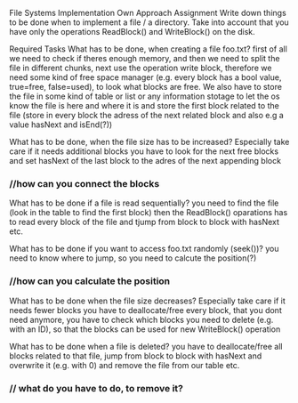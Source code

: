 File Systems Implementation
Own Approach
Assignment
Write down things to be done when to implement a file / a directory. Take into account that you have only the operations ReadBlock() and WriteBlock() on the disk.

Required Tasks
What has to be done, when creating a file foo.txt?
first of all we need to check if theres enough memory, and then we need to split the file in different chunks, next use the operation write block, therefore we need some kind of free space manager (e.g. every block has a bool value, true=free, false=used), to look what blocks are free. We also have to store the file in some kind of table or list or any information stotage to let the os know the file is here and where it is and store the first block related to the file (store in every block the adress of the next related block and also e.g a value hasNext and isEnd(?))



What has to be done, when the file size has to be increased?
Especially take care if it needs additional blocks you have to look for the next free blocks and set hasNext of the last block to the adres of the next appending block

### //how can you connect the blocks

What has to be done if a file is read sequentially?
you need to find the file (look in the table to find the first block) then the ReadBlock() oparations has to read every block of the file and tjump from block to block with hasNext etc.


What has to be done if you want to access foo.txt randomly (seek())?
you need to know where to jump, so you need to calcute the position(?)
### //how can you calculate the position

What has to be done when the file size decreases?
Especially take care if it needs fewer blocks you have to deallocate/free every block, that you dont need anymore, you have to check which blocks you need to delete (e.g. with an ID), so that the blocks can be used for new WriteBlock() operation


What has to be done when a file is deleted?
you have to deallocate/free all blocks related to that file, jump from block to block with hasNext and overwrite it (e.g. with 0) and remove the file from our table etc.
 ### // what do you have to do, to remove it?
